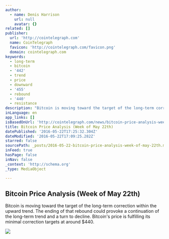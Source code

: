 ```yaml
---
author:
  - name: Denis Harrison
    url: null
    avatar: {}
related: []
publisher:
  url: 'http://cointelegraph.com'
  name: CoinTelegraph
  favicon: 'http://cointelegraph.com/favicon.png'
  domain: cointelegraph.com
keywords:
  - long-term
  - bitcoin
  - '442'
  - trend
  - price
  - downward
  - '455'
  - rebound
  - '440'
  - resistance
description: "Bitcoin is moving toward the target of the long-term correction within the upward trend. The ending of that rebound could provoke a continuation of the long-term trend and a turn to decline. Bitcoin's price is fulfilling its minimal correction targets at around $440."
inLanguage: en
app_links: []
isBasedOnUrl: 'http://cointelegraph.com/news/bitcoin-price-analysis-week-of-may-22th'
title: Bitcoin Price Analysis (Week of May 22th)
datePublished: '2016-05-22T17:25:32.304Z'
dateModified: '2016-05-22T17:09:25.282Z'
starred: false
sourcePath: _posts/2016-05-22-bitcoin-price-analysis-week-of-may-22th.md
inFeed: true
hasPage: false
inNav: false
_context: 'http://schema.org'
_type: MediaObject

---
```

<article style=""><h1>Bitcoin Price Analysis (Week of May 22th)</h1><p>Bitcoin is moving toward the target of the long-term correction within the upward trend. The ending of that rebound could provoke a continuation of the long-term trend and a turn to decline. Bitcoin's price is fulfilling its minimal correction targets at around $440.</p><img src="http://cointelegraph.com/storage/uploads/view/5246f5fdec84b7fef0dc6a5f35da319d.jpg" /></article>
